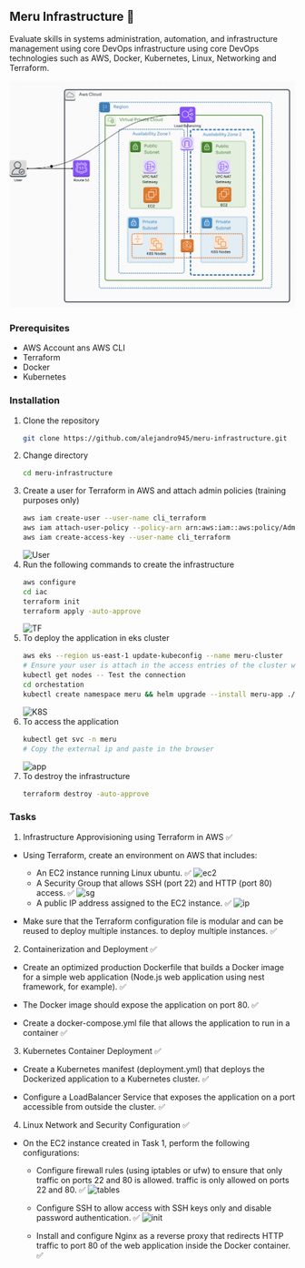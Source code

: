 ## Meru Infrastructure 🚀

Evaluate skills in systems administration, automation, and infrastructure management using core DevOps
infrastructure using core DevOps technologies such as AWS, Docker, Kubernetes, Linux,
Networking and Terraform.

![Infra](./assets/infrastructure.png)

### Prerequisites

- AWS Account ans AWS CLI
- Terraform
- Docker
- Kubernetes

### Installation

1. Clone the repository
   ```sh
   git clone https://github.com/alejandro945/meru-infrastructure.git
    ```
2. Change directory
   ```sh
   cd meru-infrastructure
    ```
3. Create a user for Terraform in AWS and attach admin policies (training purposes only)
    ```sh
    aws iam create-user --user-name cli_terraform
    aws iam attach-user-policy --policy-arn arn:aws:iam::aws:policy/AdministratorAccess --user-name cli_terraform
    aws iam create-access-key --user-name cli_terraform
    ```
    ![User](./assets/users.png)
4. Run the following commands to create the infrastructure
    ```sh
    aws configure
    cd iac
    terraform init
    terraform apply -auto-approve
     ```
    ![TF](./assets/tf.png)
5. To deploy the application in eks cluster
    ```sh
    aws eks --region us-east-1 update-kubeconfig --name meru-cluster
    # Ensure your user is attach in the access entries of the cluster with admin cluster policy
    kubectl get nodes -- Test the connection
    cd orchestation
    kubectl create namespace meru && helm upgrade --install meru-app ./compute -n meru && kubectl apply -f nginx.yaml -n meru
     ```
    ![K8S](./assets/k8s.png)
6. To access the application
    ```sh
    kubectl get svc -n meru
    # Copy the external ip and paste in the browser
    ```
    ![app](./assets/app.png)
7. To destroy the infrastructure
    ```sh
    terraform destroy -auto-approve
    ```

### Tasks

1. Infrastructure Approvisioning using Terraform in AWS ✅

- Using Terraform, create an environment on AWS that includes:
    - An EC2 instance running Linux ubuntu. ✅
    ![ec2](./assets/ec2.png)
    - A Security Group that allows SSH (port 22) and HTTP (port 80) access. ✅
    ![sg](./assets/security-group.png)
    - A public IP address assigned to the EC2 instance. ✅
    ![ip](./assets/ni-ip-ec2.png)

- Make sure that the Terraform configuration file is modular and can be reused to deploy multiple instances.
to deploy multiple instances. ✅

2.  Containerization and Deployment ✅

- Create an optimized production Dockerfile that builds a Docker image for a simple web application (Node.js web application using nest framework, for example). ✅

- The Docker image should expose the application on port 80. ✅

- Create a docker-compose.yml file that allows the application to run in a container ✅

3. Kubernetes Container Deployment ✅

- Create a Kubernetes manifest (deployment.yml) that deploys the Dockerized application to a Kubernetes cluster. ✅

- Configure a LoadBalancer Service that exposes the application on a port accessible from outside the cluster. ✅

4. Linux Network and Security Configuration ✅

- On the EC2 instance created in Task 1, perform the following configurations:

    - Configure firewall rules (using iptables or ufw) to ensure that only traffic on ports 22 and 80 is allowed.
    traffic is only allowed on ports 22 and 80. ✅
    ![tables](./assets/ip-table-rules.png)

    - Configure SSH to allow access with SSH keys only and disable password authentication. ✅
    ![init](./assets/cloud-init.png)

    - Install and configure Nginx as a reverse proxy that redirects HTTP traffic to port 80 of the web application inside the Docker container. ✅
